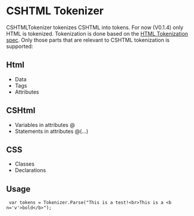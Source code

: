 # CSHTML Tokenizer

CSHTMLTokenizer tokenizes CSHTML into tokens. For now (V0.1.4) only HTML is tokenized. Tokenization is done 
based on the [HTML Tokenization spec](https://html.spec.whatwg.org/multipage/parsing.html#tokenization). Only those
parts that are relevant to CSHTML tokenization is supported:

## Html

* Data
* Tags
* Attributes

## CSHtml

* Variables in attributes @
* Statements in attributes @(...)

## CSS

* Classes
* Declarations

## Usage

```
 var tokens = Tokenizer.Parse("This is a test!<br>This is a <b n='v'>bold</b>");
```
